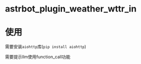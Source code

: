 # astrbot_plugin_weather_wttr_in

# 使用

需要安装`aiohttp`库(`pip install aiohttp`)

需要提示llm使用function_call功能

